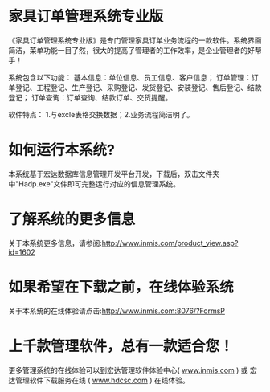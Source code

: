 # 家具订单管理系统专业版

《家具订单管理系统专业版》是专门管理家具订单业务流程的一款软件。系统界面简洁，菜单功能一目了然，很大的提高了管理者的工作效率，是企业管理者的好帮手！ 

系统包含以下功能： 基本信息：单位信息、员工信息、客户信息； 订单管理：订单登记、工程登记、生产登记、采购登记、发货登记、安装登记、售后登记、结款登记； 订单查询：订单查询、结款订单、交货提醒。 

软件特点： 1.与excle表格交换数据；2.业务流程简洁明了。 

# 如何运行本系统?

本系统基于宏达数据库信息管理开发平台开发，下载后，双击文件夹中"Hadp.exe"文件即可完整运行对应的信息管理系统。

# 了解系统的更多信息

关于本系统更多信息，请参阅:http://www.inmis.com/product_view.asp?id=1602

# 如果希望在下载之前，在线体验系统

关于本系统的在线体验请点击:http://www.inmis.com:8076/?FormsP

# 上千款管理软件，总有一款适合您！

更多管理系统的在线体验可以到宏达管理软件体验中心( www.inmis.com ) 或 宏达管理软件下载服务在线 ( www.hdcsc.com ) 在线体验。

